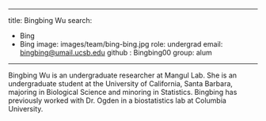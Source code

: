 
---
title: Bingbing Wu
search:
  - Bing
  - Bing
image: images/team/bing-bing.jpg
role: undergrad
email: bingbing@umail.ucsb.edu
github : Bingbing00
group: alum
---

Bingbing Wu is an undergraduate researcher at Mangul Lab. She is an undergraduate student at the University of California, Santa Barbara, majoring in Biological Science and minoring in Statistics. Bingbing has previously worked with Dr. Ogden in a biostatistics lab at Columbia University.
